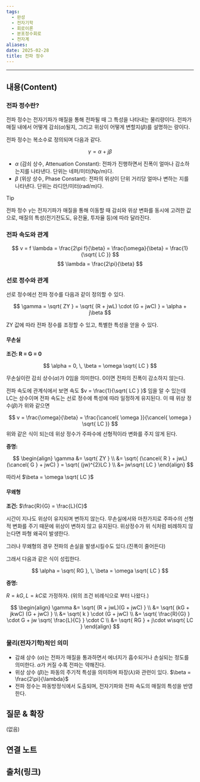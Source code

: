 ```yaml
---
tags:
  - 완성
  - 전자기학
  - 회로이론
  - 분포정수회로
  - 전자계
aliases: 
date: 2025-02-28
title: 전파 정수
---
```


---

## 내용(Content)

### 전파 정수란?

전파 정수는 전자기파가 매질을 통해 전파될 때 그 특성을 나타내는 물리량이다. 전파가 매질 내에서 어떻게 감쇠($\alpha$)될지, 그리고 위상이 어떻게 변할지($\beta$)를 설명하는 량이다. 

전파 정수는 복소수로 정의되며 다음과 같다.

$$
\gamma = \alpha + j\beta
$$

- $\alpha$ (감쇠 상수, Attenuation Constant): 전파가 진행하면서 진폭이 얼마나 감소하는지를 나타낸다. 단위는 네퍼/미터(Np/m)다. 
- $\beta$ (위상 상수, Phase Constant): 전파의 위상이 단위 거리당 얼마나 변하는 지를 나타낸다. 단위는 라디안/미터(rad/m)다.

>[!tip]
>전파 정수 $\gamma$는 전자기파가 매질을 통해 이동할 때 감쇠와 위상 변화를 동시에 고려한 값으로, 매질의 특성(전기전도도, 유전율, 투자율 등)에 따라 달라진다.

### 전파 속도와 관계

$$
v = f \lambda = \frac{2\pi f}{\beta} = \frac{\omega}{\beta} = \frac{1}{\sqrt{ LC }}
$$
$$
\lambda = \frac{2\pi}{\beta}
$$



### 선로 정수와 관계

선로 정수에선 전파 정수를 다음과 같이 정의할 수 있다.

$$
\gamma = \sqrt{ ZY } = \sqrt{ (R + jwL) \cdot (G + jwC) } = \alpha + j\beta
$$

ZY 값에 따라 전파 정수를 조정할 수 있고, 특별한 특성을 얻을 수 있다.

#### 무손실

**조건: R = G = 0**

$$
\alpha = 0, \, \beta = \omega \sqrt{ LC }
$$

무손실이란 감쇠 상수($\alpha$)가 0임을 의미한다. 0이면 전파의 진폭이 감소하지 않는다.

전파 속도에 관계식에서 보면 속도 $v = \frac{1}{\sqrt{ LC } }$ 임을 알 수 있는데 LC는 상수이며 전파 속도는 선로 정수에 특성에 따라 일정하게 유지된다. 이 때 위상 정수($\beta$)가 위와 같으면 

$$
v = \frac{\omega}{\beta} = \frac{\cancel{ \omega }}{\cancel{ \omega } \sqrt{ LC }}
$$
위와 같은 식이 되는데 위상 정수가 주파수에 선형적이라 변화를 주지 않게 된다.

**증명:**

$$
\begin{align}
\gamma &= \sqrt{ ZY } \\
&= \sqrt{ (\cancel{ R } + jwL)(\cancel{ G } + jwC) } = \sqrt{ (jw)^{2}LC } \\
&= jw\sqrt{ LC }
\end{align}
$$

따라서 $\beta = \omega \sqrt{ LC }$

#### 무왜형

**조건:** $\frac{R}{G} = \frac{L}{C}$

시간이 지나도 위상이 유지되며 변하지 않는다. 무손실에서와 마찬가지로 주파수의 선형적 변화를 주기 때문에 위상이 변하지 않고 유지된다. 위상정수가 위 식처럼 비례하지 않는다면 파형 왜곡이 발생한다.

그러나 무왜형의 경우 전파의 손실을 발생시킬수도 있다.(진폭이 줄어든다)

그래서 다음과 같은 식이 성립한다.

$$
\alpha = \sqrt{ RG }, \, \beta = \omega \sqrt{ LC }
$$


**증명:**

$R = kG, L = kC$로 가정하자. (위의 조건 비례식으로 부터 나왔다.)

$$
\begin{align}
\gamma &= \sqrt{ (R + jwL)(G + jwC) } \\
&= \sqrt{ (kG + jkwC) (G + jwC) } \\
&= \sqrt{ k } \cdot (G + jwC) \\
&= \sqrt{ \frac{R}{G} } \cdot G + jw \sqrt{ \frac{L}{C} } \cdot C \\
&= \sqrt{ RG } + j\cdot w\sqrt{ LC } 
\end{align}
$$


### 물리(전자기학)적인 의미

- 감쇄 상수 ($\alpha$)는 전파가 매질을 통과하면서 에너지가 흡수되거나 손실되는 정도를 의미한다. $\alpha$가 커질 수록 전파는 약해진다.
- 위상 상수 ($\beta$)는 파동의 주기적 특성을 의미하며 파장($\lambda$)와 관련이 있다. $\beta = \frac{2\pi}{\lambda}$
- 전파 정수는 파동방정식에서 도출되며, 전자기파와 전파 속도의 매질의 특성을 반영한다.



## 질문 & 확장

(없음)

## 연결 노트



## 출처(링크)





